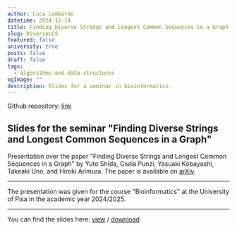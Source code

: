 ```yaml
---
author: Luca Lombardo
datetime: 2024-12-14
title: Finding Diverse Strings and Longest Common Sequences in a Graph
slug: DiverseLCS
featured: false
university: true
posts: false
draft: false
tags:
  - algorithms-and-data-structures
ogImage: ""
description: Slides for a seminar in bioinformatics.
---
```


Github repository: [link](https://github.com/lukefleed/rank-on-dags)

## Slides for the seminar "Finding Diverse Strings and Longest Common Sequences in a Graph"

<!--
@misc{shida2024findingdiversestringslongest,
      title={Finding Diverse Strings and Longest Common Subsequences in a Graph},
      author={Yuto Shida and Giulia Punzi and Yasuaki Kobayashi and Takeaki Uno and Hiroki Arimura},
      year={2024},
      eprint={2405.00131},
      archivePrefix={arXiv},
      primaryClass={cs.DS},
      url={https://arxiv.org/abs/2405.00131},
} -->

Presentation over the paper "Finding Diverse Strings and Longest Common Sequences in a Graph" by Yuto Shida, Giulia Punzi, Yasuaki Kobayashi, Takeaki Uno, and Hiroki Arimura. The paper is available on [arXiv](https://arxiv.org/abs/2405.00131).

---

The presentation was given for the course "Bioinformatics" at the University of Pisa in the academic year 2024/2025.

---

You can find the slides here: [view](https://github.com/lukefleed/diverse-LCS-slides/blob/main/tex/main.pdf) / [download](https://github.com/lukefleed/diverse-LCS-slides/raw/main/tex/main.pdf)
